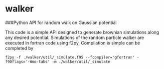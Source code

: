 # walker
###Python API for random walk on Gaussian potential

This code is a simple API designed to generate brownian simulations along any desired potential. Simulations of the random particle walker are executed in fortran code using f2py. Compilation is simple can be completed by

  `f2py -f ./walker/util/_simulate.f95 --fcompiler='gfortran' -f90flags='-Wno-tabs' -m ./walker/util/_simulate`
